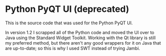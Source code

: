 # Python PyQT UI (deprecated)

This is the source code that was used for the Python PyQT UI.

In version 1.2 I scrapped all of the Python code and moved the UI over to Java using the Standard Widget Toolkit. Working with the Qt library is still my preferred method, but there aren't any good wrappers for it on Java that are up-to-date; so this is why I used SWT instead of trying Jambi.